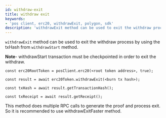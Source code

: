 ```yaml
---
id: withdraw-exit
title: withdraw exit
keywords: 
- 'pos client, erc20, withdrawExit, polygon, sdk'
description: 'withdrawExit method can be used to exit the withdraw process by using the txHash from withdrawStart method.'
---
```


`withdrawExit` method can be used to exit the withdraw process by using the txHash from `withdrawStart` method.

**Note**- withdrawStart transaction must be checkpointed in order to exit the withdraw.

```
const erc20RootToken = posClient.erc20(<root token address>, true);

const result = await erc20Token.withdrawExit(<burn tx hash>);

const txHash = await result.getTransactionHash();

const txReceipt = await result.getReceipt();

```


This method does multiple RPC calls to generate the proof and process exit. So it is recommended to use withdrawExitFaster method.
>

